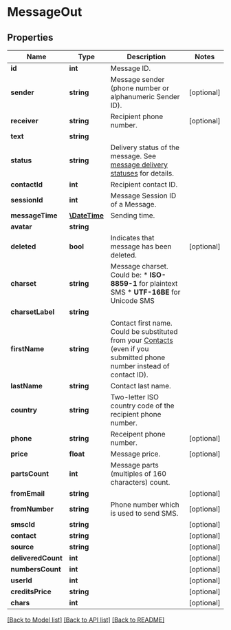 # MessageOut

## Properties
Name | Type | Description | Notes
------------ | ------------- | ------------- | -------------
**id** | **int** | Message ID. | 
**sender** | **string** | Message sender (phone number or alphanumeric Sender ID). | [optional] 
**receiver** | **string** | Recipient phone number. | [optional] 
**text** | **string** |  | 
**status** | **string** | Delivery status of the message. See [message delivery statuses](http://docs.textmagictesting.com/#section/Delivery-status-codes) for details. | 
**contactId** | **int** | Recipient contact ID. | 
**sessionId** | **int** | Message Session ID of a Message. | 
**messageTime** | [**\DateTime**](\DateTime.md) | Sending time. | 
**avatar** | **string** |  | 
**deleted** | **bool** | Indicates that message has been deleted. | [optional] 
**charset** | **string** | Message charset. Could be: *   **ISO-8859-1** for plaintext SMS *   **UTF-16BE** for Unicode SMS | 
**charsetLabel** | **string** |  | 
**firstName** | **string** | Contact first name. Could be substituted from your [Contacts](http://docs.textmagictesting.com/#tag/Contacts) (even if you submitted phone number instead of contact ID). | 
**lastName** | **string** | Contact last name. | 
**country** | **string** | Two-letter ISO country code of the recipient phone number. | 
**phone** | **string** | Receipent phone number. | [optional] 
**price** | **float** | Message price. | [optional] 
**partsCount** | **int** | Message parts (multiples of 160 characters) count. | 
**fromEmail** | **string** |  | [optional] 
**fromNumber** | **string** | Phone number which is used to send SMS. | [optional] 
**smscId** | **string** |  | [optional] 
**contact** | **string** |  | [optional] 
**source** | **string** |  | [optional] 
**deliveredCount** | **int** |  | [optional] 
**numbersCount** | **int** |  | [optional] 
**userId** | **int** |  | [optional] 
**creditsPrice** | **string** |  | [optional] 
**chars** | **int** |  | [optional] 

[[Back to Model list]](../README.md#documentation-for-models) [[Back to API list]](../README.md#documentation-for-api-endpoints) [[Back to README]](../README.md)



